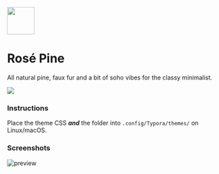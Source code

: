 <img src="https://github.com/rose-pine/rose-pine-theme/blob/master/assets/icon.png" width="64" />

# Rosé Pine

All natural pine, faux fur and a bit of soho vibes for the classy minimalist.

[![](https://img.shields.io/badge/Rosé%20Pine%20Theme-191724)](https://github.com/rose-pine/rose-pine-theme)

### Instructions

Place the theme CSS ***and*** the folder into `.config/Typora/themes/` on Linux/macOS.


### Screenshots

![preview](https://i.imgur.com/Z6s8rBA.png)
